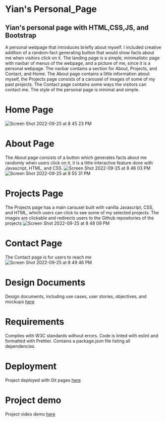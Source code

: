 # Yian's Personal_Page
## Yian's personal page with HTML,CSS,JS, and Bootstrap

A personal webpage that introduces briefly about myself. I included creative addition of a random-fact generating button that would show facts about me when visitors click on it. The landing page is a simple, minimalistic page with navbar of menus of the webpage, and a picture of me, since it is a personal webpage. The navbar contains a section for About, Projects, and Contact, and Home. The About page contains a little information about myself, the Projects page consists of a carousel of images of some of my past projects. The Contact page contains some ways the visitors can contact me. The style of the personal page is minimal and simple.

# Home Page
![Screen Shot 2022-09-25 at 8 45 23 PM](https://user-images.githubusercontent.com/101501539/192189848-8a6edc57-1b04-43ec-b8c2-83ff463159f5.png)
<br>
# About Page
The About page consists of a button which generates facts about me randomly when users click on it, it is a little interactive feature done with Javascript, HTML, and CSS.
![Screen Shot 2022-09-25 at 8 46 03 PM](https://user-images.githubusercontent.com/101501539/192189912-9528b885-451f-4827-8b93-67da95fb747a.png)
![Screen Shot 2022-09-25 at 8 55 31 PM](https://user-images.githubusercontent.com/101501539/192190844-af061348-2441-404f-b7ea-538e2cbbfbf9.png)
<br>

# Projects Page
The Projects page has a main carousel built with vanilla Javascript, CSS, and HTML, which users can click to see some of my selected projects.
The images are clickable and redirects users to the Github repositories of the projects
![Screen Shot 2022-09-25 at 8 48 09 PM](https://user-images.githubusercontent.com/101501539/192190108-f2586745-a4b1-487e-914b-994d770e7634.png)
<br>

# Contact Page
The Contact page is for users to reach me
![Screen Shot 2022-09-25 at 8 49 46 PM](https://user-images.githubusercontent.com/101501539/192190279-6930ade4-1c97-49a8-9a48-9308901ed5bb.png)
<br>

# Design Documents

Design documents, including use cases, user stories, objectives, and mockups [here](https://docs.google.com/document/d/1DQe-yJUA-UzZm5EzqGgCUKMsGYC4UFH1zV7ZUit7hFk/edit)

# Requirements

Complies with W3C standards without errors. Code is linted with eslint and formatted with Prettier.
Contains a package.json file listing all dependencies.

# Deployment

Project deployed with Git pages [here](https://yianan261.github.io/Personal_Page/)

# Project demo

Project video demo [here](https://youtu.be/9law21Q8wTQ)
